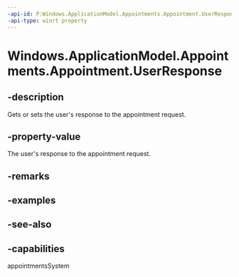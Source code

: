 ```yaml
---
-api-id: P:Windows.ApplicationModel.Appointments.Appointment.UserResponse
-api-type: winrt property
---
```


<!-- Property syntax
public Windows.ApplicationModel.Appointments.AppointmentParticipantResponse UserResponse { get;  set; }
-->

# Windows.ApplicationModel.Appointments.Appointment.UserResponse

## -description
Gets or sets the user's response to the appointment request.

## -property-value
The user's response to the appointment request.

## -remarks

## -examples

## -see-also

## -capabilities
appointmentsSystem
